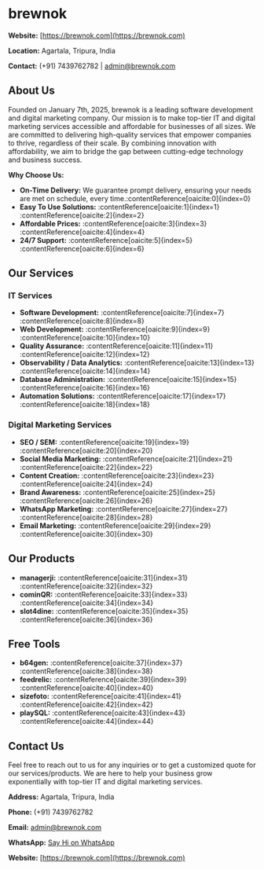 # brewnok

**Website:** [https://brewnok.com](https://brewnok.com)

**Location:** Agartala, Tripura, India

**Contact:** (+91) 7439762782 | admin@brewnok.com

## About Us

Founded on January 7th, 2025, brewnok is a leading software development and digital marketing company. Our mission is to make top-tier IT and digital marketing services accessible and affordable for businesses of all sizes. We are committed to delivering high-quality services that empower companies to thrive, regardless of their scale. By combining innovation with affordability, we aim to bridge the gap between cutting-edge technology and business success.

**Why Choose Us:**

- **On-Time Delivery:** We guarantee prompt delivery, ensuring your needs are met on schedule, every time.&#8203;:contentReference[oaicite:0]{index=0}
- **Easy To Use Solutions:** :contentReference[oaicite:1]{index=1}&#8203;:contentReference[oaicite:2]{index=2}
- **Affordable Prices:** :contentReference[oaicite:3]{index=3}&#8203;:contentReference[oaicite:4]{index=4}
- **24/7 Support:** :contentReference[oaicite:5]{index=5}&#8203;:contentReference[oaicite:6]{index=6}

## Our Services

### IT Services

- **Software Development:** :contentReference[oaicite:7]{index=7}&#8203;:contentReference[oaicite:8]{index=8}
- **Web Development:** :contentReference[oaicite:9]{index=9}&#8203;:contentReference[oaicite:10]{index=10}
- **Quality Assurance:** :contentReference[oaicite:11]{index=11}&#8203;:contentReference[oaicite:12]{index=12}
- **Observability / Data Analytics:** :contentReference[oaicite:13]{index=13}&#8203;:contentReference[oaicite:14]{index=14}
- **Database Administration:** :contentReference[oaicite:15]{index=15}&#8203;:contentReference[oaicite:16]{index=16}
- **Automation Solutions:** :contentReference[oaicite:17]{index=17}&#8203;:contentReference[oaicite:18]{index=18}

### Digital Marketing Services

- **SEO / SEM:** :contentReference[oaicite:19]{index=19}&#8203;:contentReference[oaicite:20]{index=20}
- **Social Media Marketing:** :contentReference[oaicite:21]{index=21}&#8203;:contentReference[oaicite:22]{index=22}
- **Content Creation:** :contentReference[oaicite:23]{index=23}&#8203;:contentReference[oaicite:24]{index=24}
- **Brand Awareness:** :contentReference[oaicite:25]{index=25}&#8203;:contentReference[oaicite:26]{index=26}
- **WhatsApp Marketing:** :contentReference[oaicite:27]{index=27}&#8203;:contentReference[oaicite:28]{index=28}
- **Email Marketing:** :contentReference[oaicite:29]{index=29}&#8203;:contentReference[oaicite:30]{index=30}

## Our Products

- **managerji:** :contentReference[oaicite:31]{index=31}&#8203;:contentReference[oaicite:32]{index=32}
- **cominQR:** :contentReference[oaicite:33]{index=33}&#8203;:contentReference[oaicite:34]{index=34}
- **slot4dine:** :contentReference[oaicite:35]{index=35}&#8203;:contentReference[oaicite:36]{index=36}

## Free Tools

- **b64gen:** :contentReference[oaicite:37]{index=37}&#8203;:contentReference[oaicite:38]{index=38}
- **feedrelic:** :contentReference[oaicite:39]{index=39}&#8203;:contentReference[oaicite:40]{index=40}
- **sizefoto:** :contentReference[oaicite:41]{index=41}&#8203;:contentReference[oaicite:42]{index=42}
- **playSQL:** :contentReference[oaicite:43]{index=43}&#8203;:contentReference[oaicite:44]{index=44}

## Contact Us

Feel free to reach out to us for any inquiries or to get a customized quote for our services/products. We are here to help your business grow exponentially with top-tier IT and digital marketing services.

**Address:** Agartala, Tripura, India

**Phone:** (+91) 7439762782

**Email:** admin@brewnok.com

**WhatsApp:** [Say Hi on WhatsApp](https://wa.me)

**Website:** [https://brewnok.com](https://brewnok.com)
